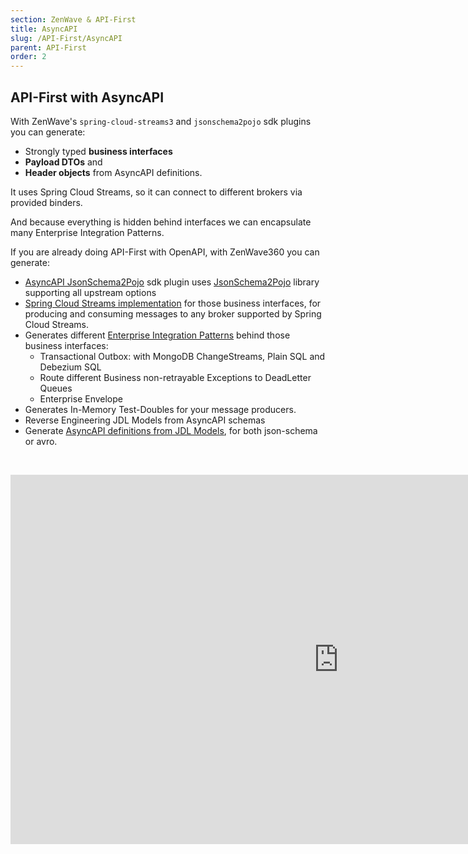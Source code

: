 ```yaml
---
section: ZenWave & API-First
title: AsyncAPI
slug: /API-First/AsyncAPI
parent: API-First
order: 2
---
```


## API-First with AsyncAPI

With ZenWave's `spring-cloud-streams3` and `jsonschema2pojo` sdk plugins you can generate:
- Strongly typed **business interfaces**
- **Payload DTOs** and
- **Header objects** from AsyncAPI definitions.

It uses Spring Cloud Streams, so it can connect to different brokers via provided binders.

And because everything is hidden behind interfaces we can encapsulate many Enterprise Integration Patterns.

If you are already doing API-First with OpenAPI, with ZenWave360 you can generate:

- [AsyncAPI JsonSchema2Pojo](https://zenwave360.github.io/zenwave-sdk/plugins/asyncapi-jsonschema2pojo/) sdk plugin uses [JsonSchema2Pojo](https://www.jsonschema2pojo.org/) library supporting all upstream options
- [Spring Cloud Streams implementation](https://zenwave360.github.io/zenwave-sdk/plugins/asyncapi-spring-cloud-streams3/) for those business interfaces, for producing and consuming messages to any broker supported by Spring Cloud Streams.
- Generates different [Enterprise Integration Patterns](Event-Driven-Architectures/Enterprise-Integration-Patterns/) behind those business interfaces:
  - Transactional Outbox: with MongoDB ChangeStreams, Plain SQL and Debezium SQL
  - Route different Business non-retrayable Exceptions to DeadLetter Queues
  - Enterprise Envelope
- Generates In-Memory Test-Doubles for your message producers.
- Reverse Engineering JDL Models from AsyncAPI schemas
- Generate [AsyncAPI definitions from JDL Models](https://zenwave360.github.io/zenwave-sdk/plugins/jdl-to-asyncapi/), for both json-schema or avro.

&nbsp;

<iframe width="1050" height="591" src="https://www.youtube.com/embed/gUsoD8RaCuw?si=KLGLktrNQqjxodg2" title="Code Generation For Enterprise Integration Patterns w/ AsyncAPI & ZenWave SDK - Ivan Garcia Sain-Aja" frameborder="0" allow="accelerometer; autoplay; clipboard-write; encrypted-media; gyroscope; picture-in-picture; web-share; fullscreen" allowfullscreen></iframe>
